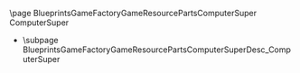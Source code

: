 \page BlueprintsGameFactoryGameResourcePartsComputerSuper ComputerSuper
- \subpage BlueprintsGameFactoryGameResourcePartsComputerSuperDesc_ComputerSuper
